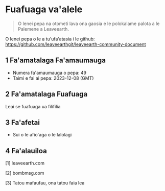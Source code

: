 # Fuafuaga va'alele

>O lenei pepa na otometi lava ona gaosia e le polokalame palota a le Palemene a Leaveearth.

O lenei pepa o le a tuʻufaʻatasia i le github: https://github.com/leaveearthgit/leaveearth-community-document

## 1 Fa'amatalaga Fa'amaumauga

- Numera fa'amaumauga o pepa: 49
- Taimi e fai ai pepa: 2023-12-08 (GMT)

## 2 Fa'amatalaga Fuafuaga

Leai se fuafuaga ua filifilia

## 3 Fa'afetai
* Sui o le afio'aga o le lalolagi

## 4 Fa'alauiloa
[1] leaveearth.com

[2] bombmsg.com

[3] Tatou mafaufau, ona tatou faia lea